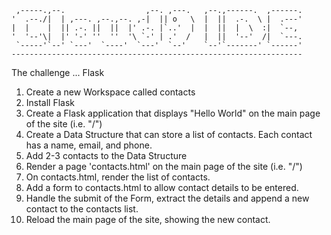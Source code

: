 
     ,-----.,--.                  ,--. ,---.   ,--.,------.  ,------.
    '  .--./|  | ,---. ,--.,--. ,-|  || o   \  |  ||  .-.  \ |  .---'
    |  |    |  || .-. ||  ||  |' .-. |`..'  |  |  ||  |  \  :|  `--, 
    '  '--'\|  |' '-' ''  ''  '\ `-' | .'  /   |  ||  '--'  /|  `---.
     `-----'`--' `---'  `----'  `---'  `--'    `--'`-------' `------'
    ----------------------------------------------------------------- 

The challenge ... Flask
1. Create a new Workspace called contacts
2. Install Flask
3. Create a Flask application that displays "Hello World" on the main page of the site (i.e. "/")
4. Create a Data Structure that can store a list of contacts. Each contact has a name, email, and phone.
5. Add 2-3 contacts to the Data Structure
6. Render a page 'contacts.html' on the main page of the site (i.e. "/")
7. On contacts.html, render the list of contacts.
8. Add a form to contacts.html to allow contact details to be entered.
9. Handle the submit of the Form, extract the details and append a new contact to the contacts list.
10. Reload the main page of the site, showing the new contact.